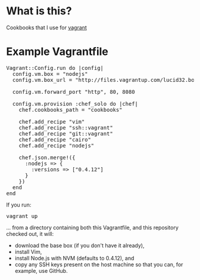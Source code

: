 # What is this?

Cookbooks that I use for [vagrant](http://vagrantup.com)

# Example Vagrantfile

<pre>
Vagrant::Config.run do |config|
  config.vm.box = "nodejs"
  config.vm.box_url = "http://files.vagrantup.com/lucid32.box"

  config.vm.forward_port "http", 80, 8080

  config.vm.provision :chef_solo do |chef|
    chef.cookbooks_path = "cookbooks"
    
    chef.add_recipe "vim"
    chef.add_recipe "ssh::vagrant"
    chef.add_recipe "git::vagrant"
    chef.add_recipe "cairo"
    chef.add_recipe "nodejs"
    
    chef.json.merge!({
      :nodejs => {
        :versions => ["0.4.12"]
      }
    })
  end
end
</pre>

If you run:

<pre>
vagrant up
</pre>

... from a directory containing both this Vagrantfile, and this repository
checked out, it will:

* download the base box (if you don't have it already),
* install Vim,
* install Node.js with NVM (defaults to 0.4.12), and
* copy any SSH keys present on the host machine so that you can,
for example, use GitHub.
